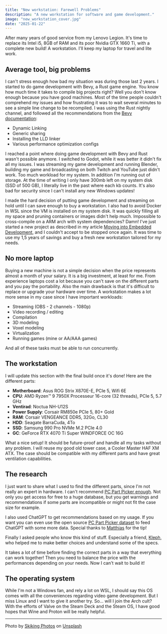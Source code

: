 ```yaml
---
title: "New workstation: Farewell Problems"
description: "A new workstation for software and game development."
image: "new_workstation_cover.jpg"
date: "2025-01-22"
---
```


After many years of good service from my Lenovo Legion. It's time to replace its Intel i5, 8GB of RAM and its poor
Nvidia GTX 1660 Ti, with a complete new build! A workstation. I'll keep my laptop for travel and lite work.

## Average tool, big problems

I can't stress enough how bad my situation was during those last 2 years. I started to do game development with Bevy,
a Rust game engine. You know how much time it takes to compile big projects right? Well you don't know enough because
you have good machines. Most of the time people couldn't comprehend my issues and how frustrating it was to wait
several minutes to see a simple line change to be recompiled. I was using the Rust nightly channel, and followed all the
recommendations from the [Bevy documentation](https://bevyengine.org/learn/quick-start/getting-started/setup/):

- Dynamic Linking
- Generic sharing
- Installing the LLD linker
- Various performance optimization configs

I reached a point where doing game development with Bevy and Rust wasn't possible anymore. I switched to Godot, while it
was better it didn't fix all my issues. I was streaming my game development and running Blender, building my game and
broadcasting on both Twitch and YouTube just didn't work. Too much workload for my system. In addition I'm running out
of storage. At the time of writing I only have 300mb left on my system disk (SSD of 500 GB), I literally live in the
past where each kb counts. It's also bad for security since I can't install any new Windows updates!

I made the hard decision of putting game development and streaming on hold until I can save enough to buy a workstation.
I also had to avoid Docker in WSL since the VM is installed on my system disk. It was quickly filling all my space and
pruning containers or images didn't help much. Impossible to cross-compile on a ARM arch with system dependencies?
Damn! I've just started a new project as described in my article [Moving into Embedded Development](/posts/moving-into-embedded-dev), and I couldn't accept to be stopped once again. It was time to use my 1,5 years of savings and buy a
fresh new workstation tailored for my needs.

## No more laptop

Buying a new machine is not a simple decision when the price represents almost a month of your salary. It is a big
investment, at least for me. From experience laptops cost a lot because you can't save on the different parts and you
pay the portability. Also the main drawback is that it's difficult to replace or upgrade your hardware over time. A workstation makes a lot more sense in my case since I have important workloads:

- Streaming (OBS - 2 channels - 1080p)
- Video recording / editing
- Compilation
- 3D modeling
- Voxel modeling
- Virtualization
- Running games (mine or AA/AAA games)

And all of these tasks must be able to run concurrently.

## The workstation

I will update this section with the final build once it's done! Here are the different parts:

- **Motherboard**: Asus ROG Strix X670E-E, PCIe 5, Wifi 6E
- **CPU**: AMD Ryzen™ 9 7950X Processeur 16-core (32 threads),  PCIe 5, 5.7 GHz
- **Ventirad**: Noctua NH-U12S
- **Power Supply**: Corsair RM850e PCIe 5, 80+ Gold
- **RAM**:  Corsair VENGEANCE DDR5, 32Go, CL30
- **HDD**: Seagate BarraCuda, 4To
- **SSD**: Samsung 990 Pro NVMe M.2 PCIe 4.0
- **GC**: GeForce RTX 4070 Ti Super WINDFORCE OC 16G

What a nice setup! It should be future-proof and handle all my tasks without any problem. I will reuse my good old tower
case, a Cooler Master HAF XM ATX. The case should be compatible with my different parts and have great ventilation
capabilities.

## The research

I just want to share what I used to find the different parts, since I'm not really an expert in hardware. I can't
recommend [PC Part Picker enough](https://pcpartpicker.com). Not only you get access for free to a huge database, but you get warnings and recommendations if some parts are incompatible or might not fit the case size for example.

I also used ChatGPT to get recommendations based on my usage. If you want you can even use the open source [PC Part
Picker dataset](https://github.com/docyx/pc-part-dataset) to feed ChatGPT with some more data. Special thanks to
[Matthias](https://x.com/matthiasendler) for the tip!

Finally I asked people who know this kind of stuff. Especially a friend, [Kleph](https://x.com/klephh), who helped me to
make better choices and understand some of the specs.

It takes a lot of time before finding the correct parts in a way that everything can work together! Then you need to
balance the price with the performances depending on your needs. Now I can't wait to build it!

## The operating system

While I'm not a Windows fan, and rely a lot on WSL, I should say this OS comes with all the conveniences regarding video game development. But I miss Linux and I want to give it another try. So... will I join the Arch cult? With the efforts
of Valve on the Steam Deck and the Steam OS, I have good hopes that Wine and Proton will be really helpful.

---

Photo by [Skiking Photos](https://unsplash.com/@skiking_photos) on [Unsplash](https://unsplash.com/photos/a-computer-desk-with-two-monitors-and-a-lamp-Sos7_ozfJbM)
